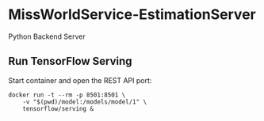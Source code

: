 # MissWorldService-EstimationServer
Python Backend Server

## Run TensorFlow Serving
Start container and open the REST API port:
```
docker run -t --rm -p 8501:8501 \
    -v "$(pwd)/model:/models/model/1" \
    tensorflow/serving &
```